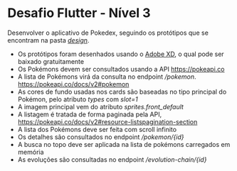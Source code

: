 # Desafio Flutter - Nível 3

Desenvolver o aplicativo de Pokedex, seguindo os protótipos que se encontram na pasta [*design*](./design/design.xd).

- Os protótipos foram desenhados usando o [Adobe XD](https://www.adobe.com/br/products/xd.html), o qual pode ser baixado gratuitamente
- Os Pokémons devem ser consultados usando a API https://pokeapi.co
- A lista de Pokémons virá da consulta no endpoint */pokemon*. https://pokeapi.co/docs/v2#pokemon
- As cores de fundo usadas nos cards são baseadas no tipo principal do Pokémon, pelo atributo *types* com *slot=1*
- A imagem principal vem do atributo *sprites.front_default*
- A listagem é tratada de forma paginada pela API, https://pokeapi.co/docs/v2#resource-listspagination-section
- A lista dos Pokémons deve ser feita com scroll infinito
- Os detalhes são consultados no endpoint */pokemon/{id}*
- A busca no topo deve ser aplicada na lista de pokémons carregados em memória
- As evoluções são consultadas no endpoint */evolution-chain/{id}*